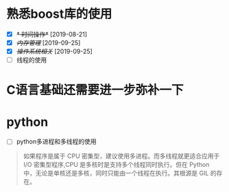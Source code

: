 # 熟悉boost库的使用
* [X] ~~* 时间操作*~~ [2019-08-21]
* [X] ~~*内存管理*~~ [2019-09-25]
* [X] ~~*操作系统相关*~~ [2019-09-25]
* [ ] 线程的使用
# C语言基础还需要进一步弥补一下
# python
* [ ] python多进程和多线程的使用
>如果程序是属于 CPU 密集型，建议使用多进程。而多线程就更适合应用于 I/O 密集型程序,CPU 是多核时是支持多个线程同时执行。但在 Python 中，无论是单核还是多核，同时只能由一个线程在执行。其根源是 GIL 的存在。
